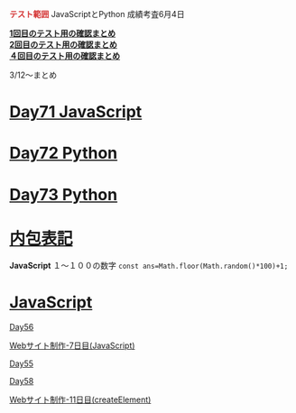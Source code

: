 **<span style="color: #d32f2f; ">テスト範囲</span>**
JavaScriptとPython
成績考査6月4日

**[1回目のテスト用の確認まとめ](https://github.com/instantheaven/boilerplate/blob/master/source/TestMemo01.md)**  
**[2回目のテスト用の確認まとめ](https://github.com/instantheaven/boilerplate/blob/master/source/TestMemo02.md)**  
**[４回目のテスト用の確認まとめ](https://github.com/instantheaven/boilerplate/blob/master/source/TestMemo04.md)**  

3/12〜まとめ

# [Day71 JavaScript](https://github.com/instantheaven/boilerplate/blob/master/source/JavaScript01.md)
# [Day72 Python](https://github.com/instantheaven/boilerplate/blob/master/source/Python01.md)
# [Day73 Python](https://github.com/instantheaven/boilerplate/blob/master/source/Python02.md)

# [内包表記](https://github.com/instantheaven/boilerplate/blob/master/source/Python%E5%86%85%E5%8C%85%E8%A1%A8%E8%A8%98.md)

**JavaScript**
１〜１００の数字
```const ans=Math.floor(Math.random()*100)+1;```
# [JavaScript](https://github.com/instantheaven/boilerplate/blob/master/source/JavaScript00.md)

[Day56](https://github.com/instantheaven/boilerplate/blob/master/source/JavaScript02.md)


[Webサイト制作-7日目(JavaScript)](https://github.com/instantheaven/boilerplate/blob/master/source/JavaScript03.md)

[Day55](https://github.com/instantheaven/boilerplate/blob/master/source/JavaScript04.md)

[Day58](https://github.com/instantheaven/boilerplate/blob/master/source/JavaScript05.md)

[Webサイト制作-11日目(createElement)](https://github.com/instantheaven/boilerplate/blob/master/source/JavaScript07.md)
